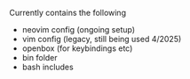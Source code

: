 Currently contains the following

  - neovim config (ongoing setup)
  - vim config (legacy, still being used 4/2025)
  - openbox (for keybindings etc)
  - bin folder 
  - bash includes
